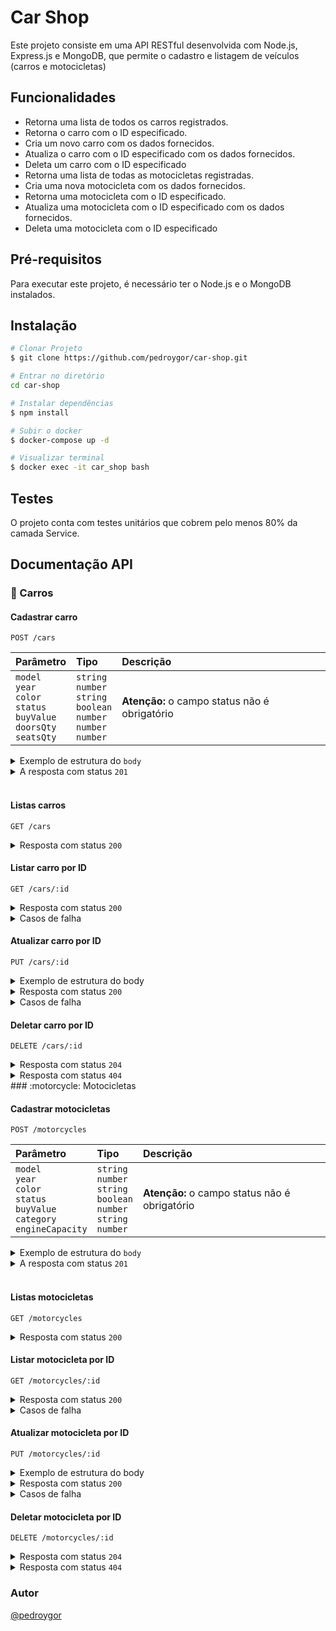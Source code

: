 # Car Shop

Este projeto consiste em uma API RESTful desenvolvida com Node.js, Express.js e MongoDB, que permite o cadastro e listagem de veículos (carros e motocicletas)

## Funcionalidades

- Retorna uma lista de todos os carros registrados.
- Retorna o carro com o ID especificado.
- Cria um novo carro com os dados fornecidos.
- Atualiza o carro com o ID especificado com os dados fornecidos.
- Deleta um carro com o ID especificado
- Retorna uma lista de todas as motocicletas registradas.
- Cria uma nova motocicleta com os dados fornecidos.
- Retorna uma motocicleta com o ID especificado.
- Atualiza uma motocicleta com o ID especificado com os dados fornecidos.
- Deleta uma motocicleta com o ID especificado

## Pré-requisitos

Para executar este projeto, é necessário ter o Node.js e o MongoDB instalados.

## Instalação

```bash
# Clonar Projeto
$ git clone https://github.com/pedroygor/car-shop.git

# Entrar no diretório
cd car-shop

# Instalar dependências
$ npm install

# Subir o docker
$ docker-compose up -d

# Visualizar terminal
$ docker exec -it car_shop bash 
```

## Testes

O projeto conta com testes unitários que cobrem pelo menos 80% da camada Service.

## Documentação API

### :car: Carros

#### Cadastrar carro

```http
POST /cars
```

| Parâmetro            | Tipo                    | Descrição                              |
| :------------------- | :---------------------- | :------------------------------------- |
| `model` </br> `year` </br> `color` </br> `status` </br> `buyValue` </br> `doorsQty` </br> `seatsQty` | `string` </br> `number` </br> `string` </br> `boolean` </br> `number` </br> `number` </br> `number`  | **Atenção:** o campo status não é obrigatório |

<details>
  <summary>Exemplo de estrutura do <code>body</code> </summary>

```json
{
  "model": "Marea",
  "year": 2002,
  "color": "Black",
  "status": true,
  "buyValue": 15.990,
  "doorsQty": 4,
  "seatsQty": 5
}
```

</details>

<details>
  <summary>A resposta com status <code>201</code></summary>

```json
  {
    "id": "6348513f34c397abcad040b2",
    "model": "Marea",
    "year": 2002,
    "color": "Black",
    "status": true,
    "buyValue": 15.990,
    "doorsQty": 4,
    "seatsQty": 5
  }
```

</details>
</br>

#### Listas carros

```http
GET /cars
```

<details>
<summary>Resposta com status <code>200</code></summary>

```json
  [
    {
      "id": "634852326b35b59438fbea2f",
      "model": "Marea",
      "year": 2002,
      "color": "Black",
      "status": true,
      "buyValue": 15.99,
      "doorsQty": 4,
      "seatsQty": 5
    },
    {
      "id": "634852326b35b59438fbea31",
      "model": "Tempra",
      "year": 1995,
      "color": "Black",
      "buyValue": 39,
      "doorsQty": 2,
      "seatsQty": 5
    }
  ]
```

</details>

#### Listar carro por ID

```http
GET /cars/:id
```

<details>

  <summary>Resposta com status <code>200</code></summary>

  ```json
    {
    "id": "634852326b35b59438fbea2f",
    "model": "Marea",
    "year": 2002,
    "color": "Black",
    "status": true,
    "buyValue": 15.99,
    "doorsQty": 4,
    "seatsQty": 5
  }
  ```

</details>

<details>

<summary>Casos de falha</summary>

- Ao tentar passar um ID inexistente no banco de dados - Status Code `404`

```json
{ "message": "Car not found" }
```

- Ao passar um ID inválido - Status Code `422`

```json
{ "message": "Invalid mongo id" }
```

</details>

#### Atualizar carro por ID

```http
PUT /cars/:id
```

<details>
  <summary>Exemplo de estrutura do body</summary>

```json
{
  "model": "Marea",
  "year": 1992,
  "color": "Red",
  "status": true,
  "buyValue": 12.000,
  "doorsQty": 2,
  "seatsQty": 5
}
```

</details>

<details>
  <summary>Resposta com status <code>200</code> </summary>

```json
{
  "id": "634852326b35b59438fbea2f",
  "model": "Marea",
  "year": 1992,
  "color": "Red",
  "status": true,
  "buyValue": 12.000,
  "doorsQty": 2,
  "seatsQty": 5
}
```

</details>

<details>
<summary>Casos de falha</summary>

- Ao tentar passar um ID inexistente no banco de dados - Status Code `404`

```json
{ "message": "Car not found" }
```

- Ao passar um ID inválido - Status Code `422`

```json
{ "message": "Invalid mongo id" }
```

</details>

#### Deletar carro por ID

```http
DELETE /cars/:id
```

<details>
  <summary>Resposta com status <code>204</code></summary>

  ```json
  {}
  ```

</details>

<details>
  <summary>Resposta com status <code>404</code></summary>

  ```json
  {
    "message": "Car not found"
  }
  ```
</details>
### :motorcycle: Motocicletas

#### Cadastrar motocicletas

```http
POST /motorcycles
```

| Parâmetro            | Tipo                    | Descrição                              |
| :------------------- | :---------------------- | :------------------------------------- |
| `model` </br> `year` </br> `color` </br> `status` </br> `buyValue` </br> `category` </br> `engineCapacity` | `string` </br> `number` </br> `string` </br> `boolean` </br> `number` </br> `string` </br> `number`  | **Atenção:** o campo status não é obrigatório |

<details>
  <summary>Exemplo de estrutura do <code>body</code> </summary>

```json
{
  "model": "Honda Cb 600f Hornet",
  "year": 2005,
  "color": "Yellow",
  "status": true,
  "buyValue": 30.000,
  "category": "Street",
  "engineCapacity": 600
}
```

</details>

<details>
  <summary>A resposta com status <code>201</code></summary>

```json
{
  "id": "6348513f34c397abcad040b2",
  "model": "Honda Cb 600f Hornet",
  "year": 2005,
  "color": "Yellow",
  "status": true,
  "buyValue": 30.000,
  "category": "Street",
  "engineCapacity": 600
}
```

</details>
</br>

#### Listas motocicletas

```http
GET /motorcycles
```

<details>
<summary>Resposta com status <code>200</code></summary>

```json
[
  {
    "id": "634852326b35b59438fbea2f",
    "model": "Honda Cb 600f Hornet",
    "year": 2005,
    "color": "Yellow",
    "status": true,
    "buyValue": 30.000,
    "category": "Street",
    "engineCapacity": 600
  },
  {
    "id": "634852326b35b59438fbea31",
    "model": "Honda Cbr 1000rr",
    "year": 2011,
    "color": "Orange",
    "status": true,
    "buyValue": 59.900,
    "category": "Street",
    "engineCapacity": 1000
  }
]
```

</details>

#### Listar motocicleta por ID

```http
GET /motorcycles/:id
```

<details>

  <summary>Resposta com status <code>200</code></summary>

 ```json
 {
   "id": "634852326b35b59438fbea31",
   "model": "Honda Cbr 1000rr",
   "year": 2011,
   "color": "Orange",
   "status": true,
   "buyValue": 59.900,
   "category": "Street",
   "engineCapacity": 1000
 }
```

</details>

<details>

<summary>Casos de falha</summary>

- Ao tentar passar um ID inexistente no banco de dados - Status Code `404`

```json
{ "message": "Motorcycle not found" }
```

- Ao passar um ID inválido - Status Code `422`

```json
{ "message": "Invalid mongo id" }
```

</details>

#### Atualizar motocicleta por ID

```http
PUT /motorcycles/:id
```

<details>
  <summary>Exemplo de estrutura do body</summary>

```json
{
  "model": "Honda Cb 600f Hornet",
  "year": 2014,
  "color": "Red",
  "status": true,
  "buyValue": 45.000,
  "category": "Street",
  "engineCapacity": 600
}
```

</details>

<details>
  <summary>Resposta com status <code>200</code> </summary>

```json
{
  "id": "634852326b35b59438fbea2f",
  "model": "Honda Cb 600f Hornet",
  "year": 2014,
  "color": "Red",
  "status": true,
  "buyValue": 45.000,
  "category": "Street",
  "engineCapacity": 600
}
```

</details>

<details>
<summary>Casos de falha</summary>

- Ao tentar passar um ID inexistente no banco de dados - Status Code `404`

```json
{ "message": "Motorcycle not found" }
```

- Ao passar um ID inválido - Status Code `422`

```json
{ "message": "Invalid mongo id" }
```

</details>

#### Deletar motocicleta por ID

```http
DELETE /motorcycles/:id
```

<details>
  <summary>Resposta com status <code>204</code></summary>

  ```json
  {}
  ```

</details>

<details>
  <summary>Resposta com status <code>404</code></summary>

  ```json
  {
    "message": "Motorcycle not found"
  }
  ```
</details>

### Autor

[@pedroygor](https://github.com/pedroygor)